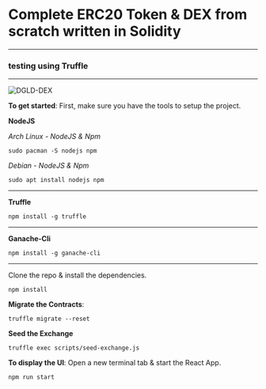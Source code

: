 # Complete ERC20 Token & DEX from scratch written in Solidity
*************************
### testing using Truffle
-------------------------
![DGLD-DEX](https://user-images.githubusercontent.com/81730792/123808908-266d9100-d8bf-11eb-9c70-6c3c9eca6f84.png)

__To get started__:
First, make sure you have the tools to setup the project.


__NodeJS__

_Arch Linux - NodeJS & Npm_
```
sudo pacman -S nodejs npm
```
_Debian - NodeJS & Npm_
```
sudo apt install nodejs npm
```
---
__Truffle__
```
npm install -g truffle
```
---
__Ganache-Cli__
```
npm install -g ganache-cli
```
---
Clone the repo & install the dependencies.

```
npm install
```
__Migrate the Contracts__:
```
truffle migrate --reset
```
__Seed the Exchange__
```
truffle exec scripts/seed-exchange.js
```

__To display the UI__:
Open a new terminal tab & start the React App.

```
npm run start
```
